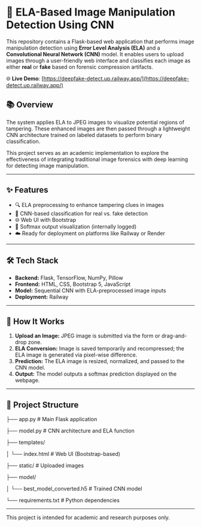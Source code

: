 # 🧠 ELA-Based Image Manipulation Detection Using CNN

This repository contains a Flask-based web application that performs image manipulation detection using **Error Level Analysis (ELA)** and a **Convolutional Neural Network (CNN)** model. It enables users to upload images through a user-friendly web interface and classifies each image as either **real** or **fake** based on forensic compression artifacts.

🌐 **Live Demo**: [https://deepfake-detect.up.railway.app/](https://deepfake-detect.up.railway.app/)

## 📚 Overview

The system applies ELA to JPEG images to visualize potential regions of tampering. These enhanced images are then passed through a lightweight CNN architecture trained on labeled datasets to perform binary classification.

This project serves as an academic implementation to explore the effectiveness of integrating traditional image forensics with deep learning for detecting image manipulation.

---

## ✨ Features

- 🔍 ELA preprocessing to enhance tampering clues in images  
- 🤖 CNN-based classification for real vs. fake detection  
- 🌐 Web UI with Bootstrap
- 🧪 Softmax output visualization (internally logged)
- ☁️ Ready for deployment on platforms like Railway or Render

---

## 🛠️ Tech Stack

- **Backend:** Flask, TensorFlow, NumPy, Pillow  
- **Frontend:** HTML, CSS, Bootstrap 5, JavaScript  
- **Model:** Sequential CNN with ELA-preprocessed image inputs  
- **Deployment:** Railway

---

## 🧪 How It Works

1. **Upload an Image:** JPEG image is submitted via the form or drag-and-drop zone.
2. **ELA Conversion:** Image is saved temporarily and recompressed; the ELA image is generated via pixel-wise difference.
3. **Prediction:** The ELA image is resized, normalized, and passed to the CNN model.
4. **Output:** The model outputs a softmax prediction displayed on the webpage.

---

## 📁 Project Structure
├── app.py # Main Flask application

├── model.py # CNN architecture and ELA function

├── templates/

│ └── index.html # Web UI (Bootstrap-based)

├── static/ # Uploaded images

├── model/

│ └── best_model_converted.h5 # Trained CNN model

└── requirements.txt # Python dependencies

---

This project is intended for academic and research purposes only. 
